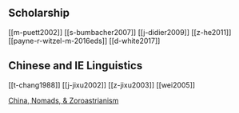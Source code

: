 ## Scholarship
[[m-puett2002]]
[[s-bumbacher2007]]
[[j-didier2009]]
[[z-he2011]]
[[payne-r-witzel-m-2016eds]]
[[d-white2017]]

## Chinese and IE Linguistics
[[t-chang1988]]
[[j-jixu2002]]
[[z-jixu2003]]
[[wei2005]]

[China, Nomads, & Zoroastrianism](zoroastrianism-and-china.md)